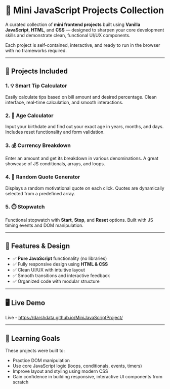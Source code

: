 # 🚀 Mini JavaScript Projects Collection

A curated collection of **mini frontend projects** built using **Vanilla JavaScript**, **HTML**, and **CSS** — designed to sharpen your core development skills and demonstrate clean, functional UI/UX components.

Each project is self-contained, interactive, and ready to run in the browser with no frameworks required.

---

## 📌 Projects Included

### 1. 💡 Smart Tip Calculator
Easily calculate tips based on bill amount and desired percentage. Clean interface, real-time calculation, and smooth interactions.

### 2. 🎂 Age Calculator
Input your birthdate and find out your exact age in years, months, and days. Includes reset functionality and form validation.

### 3. 💰 Currency Breakdown
Enter an amount and get its breakdown in various denominations. A great showcase of JS conditionals, arrays, and loops.

### 4. 📝 Random Quote Generator
Displays a random motivational quote on each click. Quotes are dynamically selected from a predefined array.

### 5. ⏱️ Stopwatch
Functional stopwatch with **Start**, **Stop**, and **Reset** options. Built with JS timing events and DOM manipulation.

---

## 🎨 Features & Design

- ✅ **Pure JavaScript** functionality (no libraries)
- ✅ Fully responsive design using **HTML & CSS**
- ✅ Clean UI/UX with intuitive layout
- ✅ Smooth transitions and interactive feedback
- ✅ Organized code with modular structure

---

## 🖥️ Live Demo

 Live - https://darshdata.github.io/MiniJavaScriptProject/

---

## 🧠 Learning Goals

These projects were built to:
- Practice DOM manipulation
- Use core JavaScript logic (loops, conditionals, events, timers)
- Improve layout and styling using modern CSS
- Gain confidence in building responsive, interactive UI components from scratch
